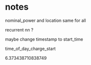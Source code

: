 # notes

nominal_power and location same for all

recurrent nn ?

maybe change timestamp to
start_time

time_of_day_charge_start


6.373438710838749